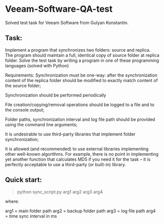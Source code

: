 # Veeam-Software-QA-test

Solved test task for Veeam Software from Gulyan Konstantin. 


## Task: 

Implement a program that synchronizes two folders: source and replica. The program should maintain a
full, identical copy of source folder at replica folder.
Solve the test task by writing a program in one of these programming languages (solved with Python)


Requirements:
Synchronization must be one-way: after the synchronization content of the replica folder should
be modified to exactly match content of the source folder;

Synchronization should be performed periodically

File creation/copying/removal operations should be logged to a file and to the console output;

Folder paths, synchronization interval and log file path should be provided using the command
line arguments;

It is undesirable to use third-party libraries that implement folder synchronization;

It is allowed (and recommended) to use external libraries implementing other well-known
algorithms. For example, there is no point in implementing yet another function that calculates
MD5 if you need it for the task – it is perfectly acceptable to use a third-party (or built-in)
library.


## Quick start: 

> python sync_script.py arg1 arg2 arg3 arg4 

where: 

arg1 = main folder path
arg2 = backup folder path
arg3 = log file path
arg4 = time sync interval in ms

